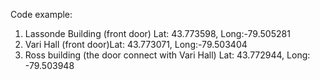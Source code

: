 Code example:

<a-entity gltf-model="#animated-test" 
				  rotation="0 180 0" scale="0.15 0.15 0.15"
				  gps-entity-place="longitude: -79; latitude: 43;" 
				  animation-mixer="loop: repeat"/>



1. Lassonde Building (front door) Lat: 43.773598, Long:-79.505281
2. Vari Hall (front door)Lat: 43.773071, Long:-79.503404
3. Ross building (the door connect with Vari Hall) Lat: 43.772944, Long: -79.503948